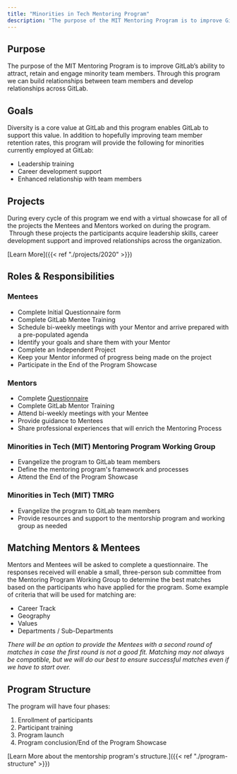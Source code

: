 ```yaml
---
title: "Minorities in Tech Mentoring Program"
description: "The purpose of the MIT Mentoring Program is to improve GitLab’s ability to attract, retain and engage minority team members."
---
```


## Purpose

The purpose of the MIT Mentoring Program is to improve GitLab’s ability to attract, retain and engage minority team members. Through this program we can build relationships between team members and develop relationships across GitLab.

## Goals

Diversity is a core value at GitLab and this program enables GitLab to support this value. In addition to hopefully improving team member retention rates, this program will provide the following for minorities currently employed at GitLab:

- Leadership training
- Career development support
- Enhanced relationship with team members

## Projects

During every cycle of this program we end with a virtual showcase for all of the projects the Mentees and Mentors worked on during the program.  Through these projects the participants acquire leadership skills, career development support and improved relationships across the organization.

[Learn More]({{< ref "./projects/2020" >}})

## Roles & Responsibilities

### Mentees

- Complete Initial Questionnaire form
- Complete GitLab Mentee Training
- Schedule bi-weekly meetings with your Mentor and arrive prepared with a pre-populated agenda
- Identify your goals and share them with your Mentor
- Complete an Independent Project
- Keep your Mentor informed of progress being made on the project
- Participate in the End of the Program Showcase

### Mentors

- Complete [Questionnaire](https://docs.google.com/forms/d/e/1FAIpQLSctTamiQdaAubr-gDJNNpgwa_xyx7rmDMOmlOszJc5veedKKQ/viewform?vc=0&c=0&w=1)
- Complete GitLab Mentor Training
- Attend bi-weekly meetings with your Mentee
- Provide guidance to Mentees
- Share professional experiences that will enrich the Mentoring Process

### Minorities in Tech (MIT) Mentoring Program Working Group

- Evangelize the program to GitLab team members
- Define the mentoring program's framework and processes
- Attend the End of the Program Showcase

### Minorities in Tech (MIT) TMRG

- Evangelize the program to GitLab team members
- Provide resources and support to the mentorship program and working group as needed

## Matching Mentors & Mentees

Mentors and Mentees will be asked to complete a questionnaire. The responses received will enable a small, three-person sub committee from the Mentoring Program Working Group to determine the best matches based on the participants who have applied for the program. Some example of criteria that will be used for matching are:

- Career Track
- Geography
- Values
- Departments / Sub-Departments

*There will be an option to provide the Mentees with a second round of matches in case the first round is not a good fit. Matching may not always be compatible, but we will do our best to ensure successful matches even if we have to start over.*

## Program Structure

The program will have four phases:

1. Enrollment of participants
1. Participant training
1. Program launch
1. Program conclusion/End of the Program Showcase

[Learn More about the mentorship program's structure.]({{< ref "./program-structure" >}})
